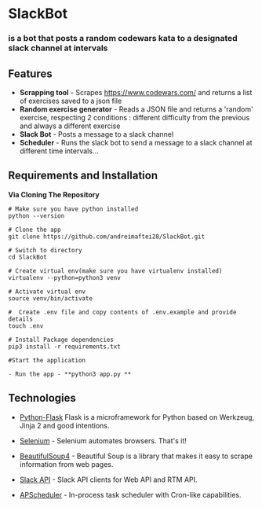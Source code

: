 # SlackBot
### is a bot that posts a random codewars kata to a designated slack channel at intervals

## Features

- **Scrapping tool** - Scrapes https://www.codewars.com/ and returns a list of exercises saved to a json file
- **Random exercise generator** - Reads a JSON file and returns a 'random' exercise, respecting 2 conditions : different difficulty from the previous and always a different exercise
- **Slack Bot** - Posts a message to a slack channel
- **Scheduler** - Runs the slack bot to send a message to a slack channel at different time intervals...

## Requirements and Installation

**Via Cloning The Repository**

```
# Make sure you have python installed
python --version

# Clone the app
git clone https://github.com/andreimaftei28/SlackBot.git

# Switch to directory
cd SlackBot

# Create virtual env(make sure you have virtualenv installed)
virtualenv --python=python3 venv

# Activate virtual env
source venv/bin/activate

#  Create .env file and copy contents of .env.example and provide details
touch .env

# Install Package dependencies
pip3 install -r requirements.txt

#Start the application

- Run the app - **python3 app.py **

```

## Technologies

- [Python-Flask](http://flask.pocoo.org/) Flask is a microframework for Python based on Werkzeug, Jinja 2 and good intentions.
  
- [Selenium](https://selenium.dev/) - Selenium automates browsers. That's it!

- [BeautifulSoup4](https://pypi.org/project/beautifulsoup4/) - Beautiful Soup is a library that makes it easy to scrape information from web pages.

- [Slack API](https://pypi.org/project/slackclient/) - Slack API clients for Web API and RTM API.

- [APScheduler](https://jestjs.io/) - In-process task scheduler with Cron-like capabilities.
